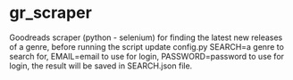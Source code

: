 # gr_scraper
Goodreads scraper (python - selenium)
for finding the latest new releases of a genre,
before running the script update config.py SEARCH=a genre to search for, EMAIL=email to use for login, PASSWORD=password to use for login,
the result will be saved in SEARCH.json file.
